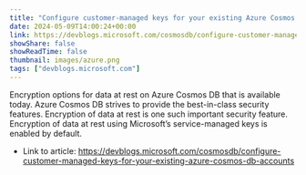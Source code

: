 ```yaml
---
title: "Configure customer-managed keys for your existing Azure Cosmos DB accounts!"
date: 2024-05-09T14:00:24+00:00
link: https://devblogs.microsoft.com/cosmosdb/configure-customer-managed-keys-for-your-existing-azure-cosmos-db-accounts
showShare: false
showReadTime: false
thumbnail: images/azure.png
tags: ["devblogs.microsoft.com"]
---
```

Encryption options for data at rest on Azure Cosmos DB that is available today. Azure Cosmos DB strives to provide the best-in-class security features. Encryption of data at rest is one such important security feature. Encryption of data at rest using Microsoft’s service-managed keys is enabled by default.

- Link to article: https://devblogs.microsoft.com/cosmosdb/configure-customer-managed-keys-for-your-existing-azure-cosmos-db-accounts